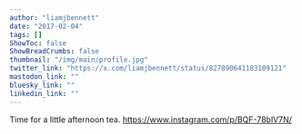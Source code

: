 ```yaml
---
author: "liamjbennett"
date: "2017-02-04"
tags: []
ShowToc: false
ShowBreadCrumbs: false
thumbnail: "/img/main/profile.jpg"
twitter_link: "https://x.com/liamjbennett/status/827890641183109121"
mastodon_link: ""
bluesky_link: ""
linkedin_link: ""
---
```


Time for a little afternoon tea. https://www.instagram.com/p/BQF-78blV7N/

